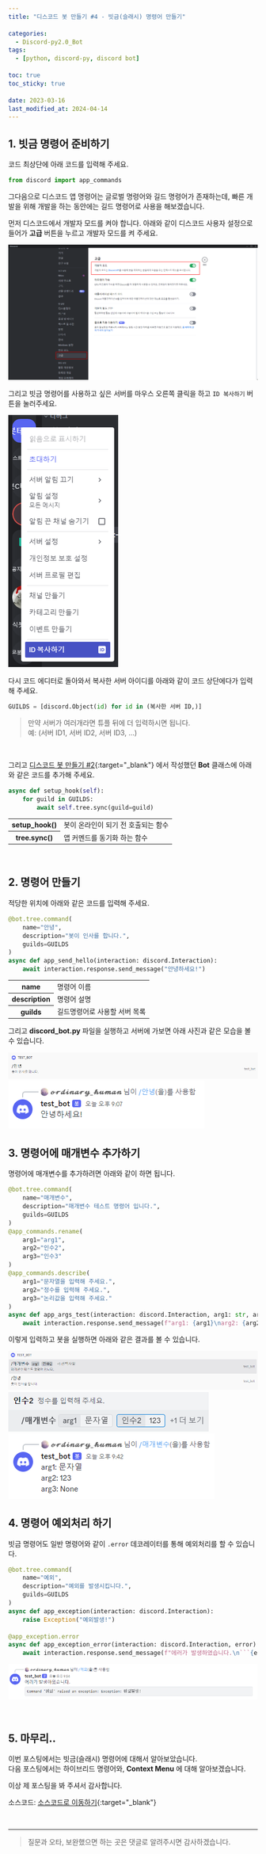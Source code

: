 ```yaml
---
title: "디스코드 봇 만들기 #4 - 빗금(슬래시) 명령어 만들기"

categories:
  - Discord-py2.0_Bot
tags:
  - [python, discord-py, discord bot]

toc: true
toc_sticky: true

date: 2023-03-16
last_modified_at: 2024-04-14
---
```


## 1. 빗금 명령어 준비하기

코드 최상단에 아래 코드를 입력해 주세요.

```py
from discord import app_commands
```

그다음으로 디스코드 앱 명령어는 글로벌 명령어와 길드 명령어가 존재하는데, 빠른 개발을 위해 개발을 하는 동안에는 길드 명령어로 사용을 해보겠습니다.

먼저 디스코드에서 개발자 모드를 켜야 합니다. 아래와 같이 디스코드 사용자 설정으로 들어가 **고급** 버튼을 누르고 개발자 모드를 켜 주세요.

![디코 사용자 설정 화면](/assets/img/Discord-py_Bot/2023-03-16-discord-py_bot_4/1.1.png)

그리고 빗금 명령어를 사용하고 싶은 서버를 마우스 오른쪽 클릭을 하고 `ID 복사하기` 버튼을 눌러주세요.

![서버 id 복사하는 사진](/assets/img/Discord-py_Bot/2023-03-16-discord-py_bot_4/1.2.png)

다시 코드 에디터로 돌아와서 복사한 서버 아이디를 아래와 같이 코드 상단에다가 입력해 주세요.

```py
GUILDS = [discord.Object(id) for id in (복사한 서버 ID,)]
```

> 만약 서버가 여러개라면 튜플 뒤에 더 입력하시면 됩니다.<br>
> 예: (서버 ID1, 서버 ID2, 서버 ID3, ...)

<br>

그리고 [디스코드 봇 만들기 #2](https://gudtldn.github.io/posts/discord_bot_2/#3-봇-온라인으로-만들기){:target="_blank"} 에서 작성했던 **Bot** 클래스에 아래와 같은 코드를 추가해 주세요.

```py
async def setup_hook(self):
    for guild in GUILDS:
        await self.tree.sync(guild=guild)
```

<table>
  <tr>
    <th> setup_hook() </th>
    <td> 봇이 온라인이 되기 전 호출되는 함수 </td>
  </tr>
  <tr>
    <th> tree.sync() </th>
    <td> 앱 커멘드를 동기화 하는 함수 </td>
  </tr>
</table>

<br>

## 2. 명령어 만들기

적당한 위치에 아래와 같은 코드를 입력해 주세요.

```py
@bot.tree.command(
    name="안녕",
    description="봇이 인사를 합니다.",
    guilds=GUILDS
)
async def app_send_hello(interaction: discord.Interaction):
    await interaction.response.send_message("안녕하세요!")
```

<table>
  <tr>
    <th> name </th>
    <td> 명령어 이름 </td>
  </tr>
  <tr>
    <th> description </th>
    <td> 명령어 설명 </td>
  </tr>
  <tr>
    <th> guilds </th>
    <td> 길드명령어로 사용할 서버 목록 </td>
  </tr>
</table>

그리고 **discord_bot.py** 파일을 실행하고 서버에 가보면 아래 사진과 같은 모습을 볼 수 있습니다.

![명령어 목록 사진](/assets/img/Discord-py_Bot/2023-03-16-discord-py_bot_4/2.1.png)
![명령어 실행 결과 사진](/assets/img/Discord-py_Bot/2023-03-16-discord-py_bot_4/2.2.png)


## 3. 명령어에 매개변수 추가하기

명령어에 매개변수를 추가하려면 아래와 같이 하면 됩니다.

```py
@bot.tree.command(
    name="매개변수",
    description="매개변수 테스트 명령어 입니다.",
    guilds=GUILDS
)
@app_commands.rename(
    arg1="arg1",
    arg2="인수2",
    arg3="인수3"
)
@app_commands.describe(
    arg1="문자열을 입력해 주세요.",
    arg2="정수를 입력해 주세요.",
    arg3="논리값을 입력해 주세요."
)
async def app_args_test(interaction: discord.Interaction, arg1: str, arg2: int, arg3: Optional[bool] = None):
    await interaction.response.send_message(f"arg1: {arg1}\narg2: {arg2}\narg3: {arg3}")
```

이렇게 입력하고 봇을 실행하면 아래와 같은 결과를 볼 수 있습니다.

![명령어 목록 사진](/assets/img/Discord-py_Bot/2023-03-16-discord-py_bot_4/3.1.png)
![매개변수 명령어 입력 사진](/assets/img/Discord-py_Bot/2023-03-16-discord-py_bot_4/3.2.png)
![매개변수 명령어 결과 사진](/assets/img/Discord-py_Bot/2023-03-16-discord-py_bot_4/3.3.png)

## 4. 명령어 예외처리 하기

빗금 명령어도 일반 명령어와 같이 `.error` 데코레이터를 통해 예외처리를 할 수 있습니다.

```py
@bot.tree.command(
    name="예외",
    description="예외를 발생시킵니다.",
    guilds=GUILDS
)
async def app_exception(interaction: discord.Interaction):
    raise Exception("예외발생!")

@app_exception.error
async def app_exception_error(interaction: discord.Interaction, error):
    await interaction.response.send_message(f"에러가 발생하였습니다.\n```{error}```")
```

![예외 발생 결과 사진](/assets/img/Discord-py_Bot/2023-03-16-discord-py_bot_4/4.1.png)

<br>

## 5. 마무리..

이번 포스팅에서는 빗금(슬래시) 명령어에 대해서 알아보았습니다.<br>
다음 포스팅에서는 하이브리드 명령어와, **Context Menu** 에 대해 알아보겠습니다.

이상 제 포스팅을 봐 주셔서 감사합니다.

소스코드: [소스코드로 이동하기](https://github.com/gudtldn/discord-bot_tutorial/tree/discord-bot_tutorial_4 "소스코드로 이동"){:target="_blank"}

<br>

---

> 질문과 오타, 보완했으면 하는 곳은 댓글로 알려주시면 감사하겠습니다.